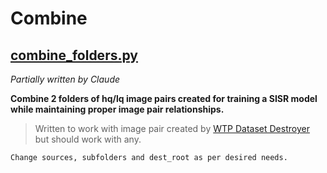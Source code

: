 # Combine

## [combine_folders.py](./combine_folders.py)

*Partially written by Claude*

**Combine 2 folders of hq/lq image pairs created for training a SISR model while maintaining proper image pair relationships.**

> Written to work with image pair created by [WTP Dataset Destroyer](https://github.com/umzi2/wtp_dataset_destroyer) but should work with any.

`Change sources, subfolders and dest_root as per desired needs.`

